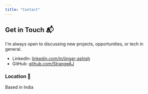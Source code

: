```yaml
---
title: "Contact"
---
```


## Get in Touch 📬

I'm always open to discussing new projects, opportunities, or tech in general.

- LinkedIn: [linkedin.com/in/jingar-ashish](https://linkedin.com/in/jingar-ashish)
- GitHub: [github.com/StrangeAJ](https://github.com/StrangeAJ)

### Location 📍
Based in India